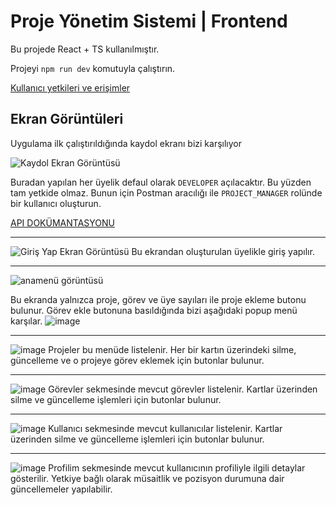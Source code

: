 
# Proje Yönetim Sistemi | Frontend

Bu projede React + TS kullanılmıştır. 

Projeyi `npm run dev` komutuyla çalıştırın.

[Kullanıcı yetkileri ve erişimler](https://github.com/ahmetyuksektepe/proje-yonetim-sistemi-backend/blob/main/README.md)

## Ekran Görüntüleri

Uygulama ilk çalıştırıldığında kaydol ekranı bizi karşılıyor

![Kaydol Ekran Görüntüsü](https://github.com/user-attachments/assets/7885af63-6422-454b-bd18-81ce1c4b0eee)

Buradan yapılan her üyelik defaul olarak `DEVELOPER` açılacaktır. Bu yüzden tam yetkide olmaz. Bunun için Postman aracılığı ile `PROJECT_MANAGER` rolünde bir kullanıcı oluşturun.

 [API DOKÜMANTASYONU](https://github.com/ahmetyuksektepe/proje-yonetim-sistemi-backend/blob/main/README.md) 

----


![Giriş Yap Ekran Görüntüsü](https://github.com/user-attachments/assets/16c45ff7-5ec0-42b7-ada1-d7b8ba21fb92
)
Bu ekrandan oluşturulan üyelikle giriş yapılır.

----

![anamenü görüntüsü](https://github.com/user-attachments/assets/c75c4e4b-e466-4db7-8a03-5d00dd6fa9e2)

Bu ekranda yalnızca proje, görev ve üye sayıları ile proje ekleme butonu bulunur.
Görev ekle butonuna basıldığında bizi aşağıdaki popup menü karşılar.
![image](https://github.com/user-attachments/assets/4f1526b6-dc6f-4c02-ba73-1344a0720e17)


----

![image](https://github.com/user-attachments/assets/64ec315c-a086-49d4-a1f1-02ee517d3d1a)
Projeler bu menüde listelenir. Her bir kartın üzerindeki silme, güncelleme ve o projeye görev eklemek için butonlar bulunur.

----

![image](https://github.com/user-attachments/assets/c65bc739-bd86-4f5b-8aaa-859c21f5c153)
Görevler sekmesinde mevcut görevler listelenir. Kartlar üzerinden silme ve güncelleme işlemleri için butonlar bulunur.

----

![image](https://github.com/user-attachments/assets/49fc23b0-bb9d-44a7-94c7-4ff438a29def)
Kullanıcı sekmesinde mevcut kullanıcılar listelenir. Kartlar üzerinden silme ve güncelleme işlemleri için butonlar bulunur.

----
![image](https://github.com/user-attachments/assets/c7f4c90f-ae2b-4942-b172-834258cc1a0f)
Profilim sekmesinde mevcut kullanıcının profiliyle ilgili detaylar gösterilir. Yetkiye bağlı olarak müsaitlik ve pozisyon durumuna dair güncellemeler yapılabilir.
  
